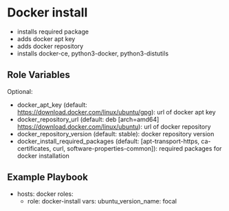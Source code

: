 Docker install
=========

* installs required package
* adds docker apt key
* adds docker repository
* installs docker-ce, python3-docker, python3-distutils

Role Variables
--------------

Optional:
  * docker_apt_key (default: https://download.docker.com/linux/ubuntu/gpg): url of docker apt key
  * docker_repository_url (default: deb [arch=amd64] https://download.docker.com/linux/ubuntu): url of docker repository
  * docker_repository_version (default: stable): docker repository version
  * docker_install_required_packages (default: [apt-transport-https, ca-certificates, curl, software-properties-common]): required packages for docker installation


Example Playbook
----------------

- hosts: docker
  roles:
    - role: docker-install
      vars:
        ubuntu_version_name: focal
